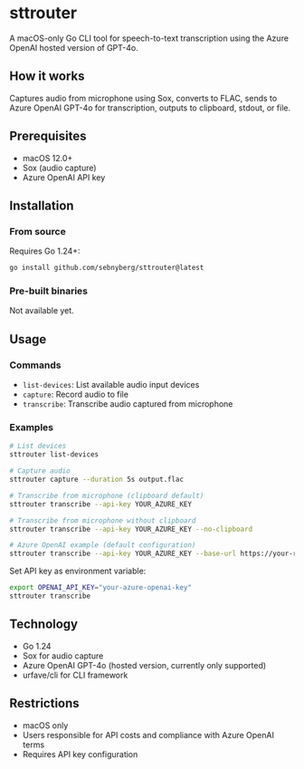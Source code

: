 # sttrouter

A macOS-only Go CLI tool for speech-to-text transcription using the Azure OpenAI hosted version of GPT-4o.

## How it works

Captures audio from microphone using Sox, converts to FLAC, sends to Azure OpenAI GPT-4o for transcription, outputs to clipboard, stdout, or file.

## Prerequisites

- macOS 12.0+
- Sox (audio capture)
- Azure OpenAI API key

## Installation

### From source

Requires Go 1.24+:

```bash
go install github.com/sebnyberg/sttrouter@latest
```

### Pre-built binaries

Not available yet.

## Usage

### Commands

- `list-devices`: List available audio input devices
- `capture`: Record audio to file
- `transcribe`: Transcribe audio captured from microphone

### Examples

```bash
# List devices
sttrouter list-devices

# Capture audio
sttrouter capture --duration 5s output.flac

# Transcribe from microphone (clipboard default)
sttrouter transcribe --api-key YOUR_AZURE_KEY

# Transcribe from microphone without clipboard
sttrouter transcribe --api-key YOUR_AZURE_KEY --no-clipboard

# Azure OpenAI example (default configuration)
sttrouter transcribe --api-key YOUR_AZURE_KEY --base-url https://your-resource.openai.azure.com/openai/deployments/{deployment_id} --query-params "api-version=2025-03-01-preview"
```

Set API key as environment variable:

```bash
export OPENAI_API_KEY="your-azure-openai-key"
sttrouter transcribe
```

## Technology

- Go 1.24
- Sox for audio capture
- Azure OpenAI GPT-4o (hosted version, currently only supported)
- urfave/cli for CLI framework

## Restrictions

- macOS only
- Users responsible for API costs and compliance with Azure OpenAI terms
- Requires API key configuration
